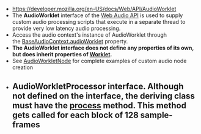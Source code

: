 - https://developer.mozilla.org/en-US/docs/Web/API/AudioWorklet
- The **AudioWorklet** interface of the [Web Audio API](https://developer.mozilla.org/en-US/docs/Web/API/Web_Audio_API) is used to supply custom audio processing scripts that execute in a separate thread to provide very low latency audio processing.
- Access the audio context's instance of AudioWorklet through the [BaseAudioContext.audioWorklet](https://developer.mozilla.org/en-US/docs/Web/API/BaseAudioContext/audioWorklet) property.
- __The AudioWorklet interface does not define any properties of its own, but does inherit properties of [Worklet](https://developer.mozilla.org/en-US/docs/Web/API/Worklet).__
- See [AudioWorkletNode](https://developer.mozilla.org/en-US/docs/Web/API/AudioWorkletNode) for complete examples of custom audio node creation
- AudioWorkletProcessor interface. Although not defined on the interface, the deriving class must have the [process](https://developer.mozilla.org/en-US/docs/Web/API/AudioWorkletProcessor/process) method. This method gets called for each block of 128 sample-frames
    - 
